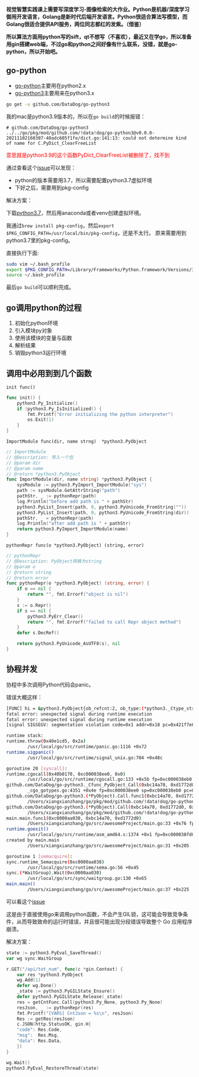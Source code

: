 **视觉智慧实践课上需要写深度学习-图像检索的大作业。Python是机器/深度学习御用开发语言，Golang是新时代后端开发语言。Python很适合算法写模型，而Golang很适合提供API服务，两位同志都红的发紫。（借鉴）**

**所以算法方面用python写的sift，qt不想写（不喜欢），最近又在学go，所以准备用gin搭建web端，不过go和python之间好像有什么联系，没错，就是go-python，所以开始吧。**

## go-python

- [go-python](github.com/sbinet/go-python)主要用在python2.x
- [go-python3](github.com/DataDog/go-python3)主要用来在python3.x

```bash
go get -u github.com/DataDog/go-python3
```

我的mac是python3.9版本的，所以在`go build`的时候报错：

    # github.com/DataDog/go-python3
    ../../go/pkg/mod/github.com/!data!dog/go-python3@v0.0.0-20211102160307-40adc605f1fe/dict.go:141:13: could not determine kind of name for C.PyDict_ClearFreeList

<p style="color: red"> 意思就是python3.9的这个函数PyDict_ClearFreeList被删除了，找不到 </p>

通过查看这个[issue](https://github.com/DataDog/go-python3/issues/38)可以发现：

- python的版本需要用3.7，所以需要配置python3.7虚拟环境
- 下好之后，需要用到pkg-config

解决方案：

下载[python3.7](python.org/downloads/macos/)，然后用anaconda或者venv创建虚拟环境。

我通过`brew install pkg-config`，然后`export $PKG_CONFIG_PATH=/usr/local/bin/pkg-config`，还是不太行。
原来需要用到python3.7里的pkg-config。

直接执行下面:
```bash
sudo vim ~/.bash_profile
export $PKG_CONFIG_PATH=/Library/Frameworks/Python.framework/Versions/3.7/lib/pkgconfig
source ~/.bash_profile
```

最后`go build`可以顺利完成。

## go调用python的过程

1. 初始化python环境
2. 引入模块py对象
3. 使用该模块的变量与函数
4. 解析结果
5. 销毁python3运行环境

## 调用中必用到到几个函数
`init func()`
```go
func init() {
	python3.Py_Initialize()
	if !python3.Py_IsInitialized() {
		fmt.Printf("Error initializing the python interpreter")
		os.Exit(1)
	}
}
```

`ImportModule func(dir, name strng)  *python3.PyObject`
```go
// ImportModule
// @Description: 导入一个包
// @param dir
// @param name
// @return *python3.PyObject
func ImportModule(dir, name string) *python3.PyObject {
	sysModule := python3.PyImport_ImportModule("sys")
	path := sysModule.GetAttrString("path")
	pathStr, _ := pythonRepr(path)
	log.Println("before add path is " + pathStr)
	python3.PyList_Insert(path, 0, python3.PyUnicode_FromString(""))
	python3.PyList_Insert(path, 0, python3.PyUnicode_FromString(dir))
	pathStr, _ = pythonRepr(path)
	log.Println("after add path is " + pathStr)
	return python3.PyImport_ImportModule(name)
}
```

`pythonRepr func(o *python3.PyObject) (string, error)`
```go
// pythonRepr
// @Description: PyObject转换为string
// @param o
// @return string
// @return error
func pythonRepr(o *python3.PyObject) (string, error) {
	if o == nil {
		return "", fmt.Errorf("object is nil")
	}
	s := o.Repr()
	if s == nil {
		python3.PyErr_Clear()
		return "", fmt.Errorf("failed to call Repr object method")
	}
	defer s.DecRef()

	return python3.PyUnicode_AsUTF8(s), nil
}
```


## 协程并发

协程中多次调用Python代码会panic。

错误大概这样：
```bash
[FUNC] hi = &python3.PyObject{ob_refcnt:2, ob_type:(*python3._Ctype_struct__typeobject)(0x4390fa0)}
fatal error: unexpected signal during runtime execution
fatal error: unexpected signal during runtime execution
[signal SIGSEGV: segmentation violation code=0x1 addr=0x18 pc=0x421f7e6]

runtime stack:
runtime.throw(0x40e1cd5, 0x2a)
        /usr/local/go/src/runtime/panic.go:1116 +0x72
runtime.sigpanic()
        /usr/local/go/src/runtime/signal_unix.go:704 +0x48c

goroutine 20 [syscall]:
runtime.cgocall(0x40b0170, 0xc000038ee0, 0x0)
        /usr/local/go/src/runtime/cgocall.go:133 +0x5b fp=0xc000038eb0 sp=0xc000038e78 pc=0x40048db
github.com/DataDog/go-python3._Cfunc_PyObject_Call(0xbc14a70, 0xd1772d0, 0x4398138, 0x0)
        _cgo_gotypes.go:4351 +0x4e fp=0xc000038ee0 sp=0xc000038eb0 pc=0x40aaaae
github.com/DataDog/go-python3.(*PyObject).Call.func1(0xbc14a70, 0xd1772d0, 0x4398138, 0x0)
        /Users/xiangxianzhang/go/pkg/mod/github.com/!data!dog/go-python3@v0.0.0-20211102160307-40adc605f1fe/object.go:160 +0xab fp=0xc000038f10 sp=0xc000038ee0 pc=0x40abacb
github.com/DataDog/go-python3.(*PyObject).Call(0xbc14a70, 0xd1772d0, 0x4398138, 0x0)
        /Users/xiangxianzhang/go/pkg/mod/github.com/!data!dog/go-python3@v0.0.0-20211102160307-40adc605f1fe/object.go:160 +0x3f fp=0xc000038f40 sp=0xc000038f10 pc=0x40ab49f
main.main.func1(0xc0000aa030, 0xbc14a70, 0xd1772d0)
        /Users/xiangxianzhang/go/src/awesomeProject/main.go:33 +0x76 fp=0xc000038fc8 sp=0xc000038f40 pc=0x40ad736
runtime.goexit()
        /usr/local/go/src/runtime/asm_amd64.s:1374 +0x1 fp=0xc000038fd0 sp=0xc000038fc8 pc=0x4064921
created by main.main
        /Users/xiangxianzhang/go/src/awesomeProject/main.go:31 +0x205

goroutine 1 [semacquire]:
sync.runtime_Semacquire(0xc0000aa038)
        /usr/local/go/src/runtime/sema.go:56 +0x45
sync.(*WaitGroup).Wait(0xc0000aa030)
        /usr/local/go/src/sync/waitgroup.go:130 +0x65
main.main()
        /Users/xiangxianzhang/go/src/awesomeProject/main.go:37 +0x225
```

可以看这个[issue](https://github.com/go-python/cpy3/issues/3)

这是由于直接使用go来调用python函数，不会产生GIL锁，这可能会导致竞争条件，从而导致致命的运行时错误，并且很可能出现分段错误导致整个 Go 应用程序崩溃。

解决方案：
```go
state := python3.PyEval_SaveThread()
var wg sync.WaitGroup

r.GET("/api/tot_num", func(c *gin.Context) {
	var res *python3.PyObject
	wg.Add(1)
	defer wg.Done()
	_state := python3.PyGILState_Ensure()
	defer python3.PyGILState_Release(_state)
	res = getCntFunc.Call(python3.Py_None, python3.Py_None)
	resJson, _ := pythonRepr(res)
	fmt.Printf("[VARS] CntJson = %s\n", resJson)
	Res := getRes(resJson)
	c.JSON(http.StatusOK, gin.H{
	"code": Res.Code,
	"msg":  Res.Msg,
	"data": Res.Data,
	})
}

wg.Wait()
python3.PyEval_RestoreThread(state)
```